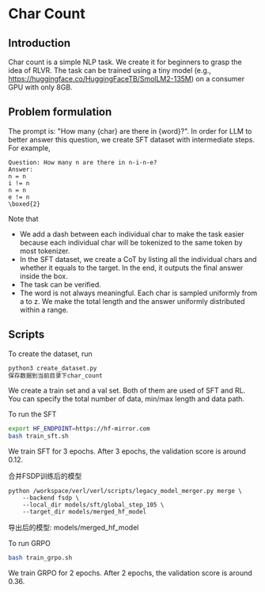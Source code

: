# Char Count
## Introduction
Char count is a simple NLP task. We create it for beginners to grasp the idea of RLVR. The task can be trained using a tiny model (e.g., https://huggingface.co/HuggingFaceTB/SmolLM2-135M) on a consumer GPU with only 8GB.

## Problem formulation
The prompt is: "How many {char} are there in {word}?". In order for LLM to better answer this question, we create SFT dataset with intermediate steps. For example,

```text
Question: How many n are there in n-i-n-e?
Answer:
n = n
i != n
n = n
e != n
\boxed{2}
```

Note that
- We add a dash between each individual char to make the task easier because each individual char will be tokenized to the same token by most tokenizer.
- In the SFT dataset, we create a CoT by listing all the individual chars and whether it equals to the target. In the end, it outputs the final answer inside the box.
- The task can be verified.
- The word is not always meaningful. Each char is sampled uniformly from a to z. We make the total length and the answer uniformly distributed within a range.

## Scripts
To create the dataset, run
```bash
python3 create_dataset.py
保存数据到当前目录下char_count
```
We create a train set and a val set. Both of them are used of SFT and RL. You can specify the total number of data, min/max length and data path.

To run the SFT
```bash
export HF_ENDPOINT=https://hf-mirror.com
bash train_sft.sh
```
We train SFT for 3 epochs. After 3 epochs, the validation score is around 0.12.

合并FSDP训练后的模型
```
python /workspace/verl/verl/scripts/legacy_model_merger.py merge \
    --backend fsdp \
    --local_dir models/sft/global_step_105 \
    --target_dir models/merged_hf_model
```
导出后的模型:
models/merged_hf_model

To run GRPO
```bash
bash train_grpo.sh
```
We train GRPO for 2 epochs. After 2 epochs, the validation score is around 0.36.
